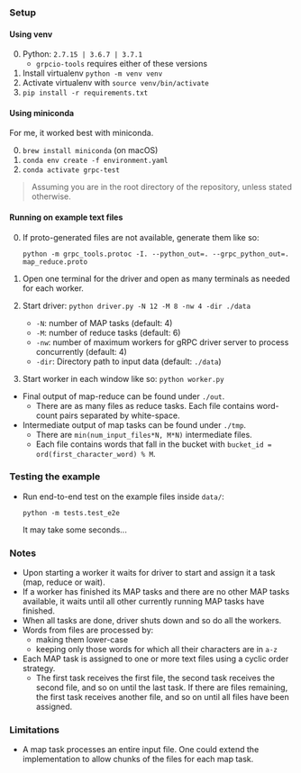 
### Setup

#### Using venv
0. Python: `2.7.15 | 3.6.7 | 3.7.1`
    * `grpcio-tools` requires either of these versions
1. Install virtualenv `python -m venv venv`
2. Activate virtualenv with `source venv/bin/activate`
3. `pip install -r requirements.txt`


#### Using miniconda
For me, it worked best with miniconda.

0. `brew install miniconda` (on macOS)
1. `conda env create -f environment.yaml`
2. `conda activate grpc-test`


> Assuming you are in the root directory of the repository, unless stated otherwise.

#### Running on example text files

0. If proto-generated files are not available, generate them like so:

    ```shell
    python -m grpc_tools.protoc -I. --python_out=. --grpc_python_out=. map_reduce.proto
    ```

0. Open one terminal for the driver and open as many terminals as needed for each worker.

1. Start driver: `python driver.py -N 12 -M 8 -nw 4 -dir ./data`
    * `-N`: number of MAP tasks (default: 4)
    * `-M`: number of reduce tasks (default: 6)
    * `-nw`: number of maximum workers for gRPC driver server to process concurrently (default: 4)
    * `-dir`: Directory path to input data (default: `./data`)
2. Start worker in each window like so: `python worker.py`

* Final output of map-reduce can be found under `./out`.
  * There are as many files as reduce tasks. Each file contains word-count pairs separated by white-space.
* Intermediate output of map tasks can be found under `./tmp`. 
  * There are `min(num_input_files*N, M*N)` intermediate files. 
  * Each file contains words that fall in the bucket with `bucket_id = ord(first_character_word) % M`.

### Testing the example

* Run end-to-end test on the example files inside `data/`:

  ```shell
  python -m tests.test_e2e
  ```

  It may take some seconds...


### Notes

* Upon starting a worker it waits for driver to start and assign it a task (map, reduce or wait).
* If a worker has finished its MAP tasks and there are no other MAP tasks available, it waits until all other currently running MAP tasks have finished.
* When all tasks are done, driver shuts down and so do all the workers.
* Words from files are processed by:
  * making them lower-case
  * keeping only those words for which all their characters are in `a-z`
* Each MAP task is assigned to one or more text files using a cyclic order strategy.
  * The first task receives the first file, the second task receives the second file, and so on until the last task. If there are files remaining, the first task receives another file, and so on until all files have been assigned.

### Limitations

* A map task processes an entire input file. One could extend the implementation to allow chunks of the files for each map task.